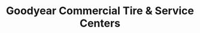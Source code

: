 ---
title: "Goodyear Commercial Tire & Service Centers"
url: /candler/goodyear-commercial-tire-und-service-centers/
shop: Autowerkstatt
---